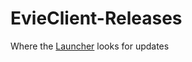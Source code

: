 # EvieClient-Releases

Where the [Launcher](https://github.com/EvieClient/Launcher) looks for updates
